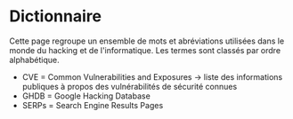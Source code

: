 # Dictionnaire

Cette page regroupe un ensemble de mots et abréviations utilisées dans le monde du hacking et de l'informatique. Les termes sont classés par ordre alphabétique.  

* CVE = Common Vulnerabilities and Exposures -> liste des informations publiques à propos des vulnérabilités de sécurité connues
* GHDB = Google Hacking Database
* SERPs = Search Engine Results Pages
